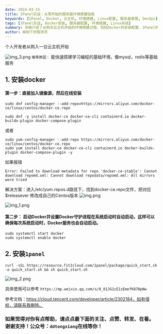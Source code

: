 ```yaml
---
date: 2024-03-15
title: 1Panel实战：从零开始的服务器环境搭建指南
keywords: [1Panel, Docker, 云主机, 环境搭建, Linux配置, 服务器管理, DevOps]
tags: [1Panel实战, Docker安装, 服务器配置, 环境搭建, Linux系统]
summary: 详细介绍了从购买云主机开始的环境搭建过程，包括Docker的安装配置、1Panel的部署步骤，以及常见问题的解决方案。
author: 柳树下的程序员
---
```

个人开发者从购入一台云主机开始

![img_3.png](img_3.png)
`推荐原因：` 能快速搭建学习编程的基础环境，像mysql，redis等基础服务


## 1. 安装docker

#### 第一步：直接加入镜像源，然后在线安装
```shell
sudo dnf config-manager --add-repo=https://mirrors.aliyun.com/docker-ce/linux/centos/docker-ce.repo

sudo dnf -y install docker-ce docker-ce-cli containerd.io docker-buildx-plugin docker-compose-plugin
```
或者
```shell
sudo yum-config-manager --add-repo https://mirrors.aliyun.com/docker-ce/linux/centos/docker-ce.repo
sudo yum install docker-ce docker-ce-cli containerd.io docker-buildx-plugin docker-compose-plugin -y
```
如果报错
```shell
Error: Failed to download metadata for repo 'docker-ce-stable': Cannot download repomd.xml: Cannot download repodata/repomd.xml: All mirrors were tried
```
解决方案：进入/etc/yum.repos.d路径下，找到docker-ce.repo文件，把对应 $releasever 修改成自己的Centos版本
![img.png](img.png)

![img_1.png](img_1.png)

#### 第二步： 启动Docker并设置Docker守护进程在系统启动时自动启动，这样可以确保每次系统启动时，Docker服务也会自动启动。
```shell
sudo systemctl start docker
sudo systemctl enable docker
```

##  2. 安装`1panel`
```shell
curl -sSL https://resource.fit2cloud.com/1panel/package/quick_start.sh -o quick_start.sh && sh quick_start.sh
```
![img_2.png](img_2.png)

具体使用可以参考 `https://mp.weixin.qq.com/s/8_81JG1cE1zEmefK870pNw`

参考文档：https://cloud.tencent.com/developer/article/2302184，如有侵权，请联系我删除。

### 如果觉得对你有点帮助，请点点最下面的关注、点赞、转发、在看。谢谢支持！公众号：`ddtongxiang`在线等你！
